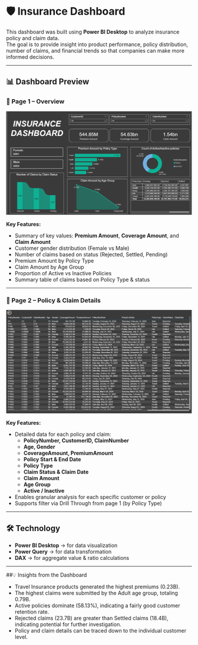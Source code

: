 # 🛡️ Insurance Dashboard

This dashboard was built using **Power BI Desktop** to analyze insurance policy and claim data.  
The goal is to provide insight into product performance, policy distribution, number of claims, and financial trends so that companies can make more informed decisions.

---

## 📊 Dashboard Preview

### 🔹 Page 1 – Overview
![Insurance Dashboard Page 1](/page1.png)

**Key Features:**
- Summary of key values: **Premium Amount**, **Coverage Amount**, and **Claim Amount**
- Customer gender distribution (Female vs Male)
- Number of claims based on status (Rejected, Settled, Pending)
- Premium Amount by Policy Type
- Claim Amount by Age Group
- Proportion of Active vs Inactive Policies
- Summary table of claims based on Policy Type & status

---

### 🔹 Page 2 – Policy & Claim Details
![Insurance Dashboard Page 2](/page2.png)

**Key Features:**
- Detailed data for each policy and claim:
  - **PolicyNumber, CustomerID, ClaimNumber**
  - **Age, Gender**
  - **CoverageAmount, PremiumAmount**
  - **Policy Start & End Date**
  - **Policy Type**
  - **Claim Status & Claim Date**
  - **Claim Amount**
  - **Age Group**
  - **Active / Inactive**
- Enables granular analysis for each specific customer or policy
- Supports filter via Drill Through from page 1 (by Policy Type)

---

## 🛠️ Technology

- **Power BI Desktop** → for data visualization  
- **Power Query** → for data transformation  
- **DAX** → for aggregate value & ratio calculations  

---

##💡 Insights from the Dashboard

- Travel Insurance products generated the highest premiums (0.23B).
- The highest claims were submitted by the Adult age group, totaling 0.79B.
- Active policies dominate (58.13%), indicating a fairly good customer retention rate.
- Rejected claims (23.7B) are greater than Settled claims (18.4B), indicating potential for further investigation.
- Policy and claim details can be traced down to the individual customer level.
